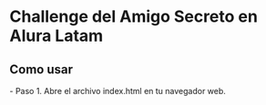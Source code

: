 <h1>Challenge del Amigo Secreto en Alura Latam</h1>


<h2>Como usar</h2>
- Paso 1. Abre el archivo index.html en tu navegador web.
